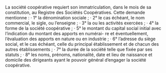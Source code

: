La société coopérative requiert son immatriculation, dans le mois de sa constitution, au Registre des Sociétés Coopératives.
Cette demande mentionne :
· 1° la dénomination sociale ;
· 2° le cas échéant, le nom commercial, le sigle, ou l’enseigne ;
· 3° la ou les activités exercées ;
· 4° la forme de la société coopérative ;
· 5° le montant du capital social initial avec l’indication du montant des apports en numérai-
re et éventuellement, l’évaluation des apports en nature ou en industrie ;
· 6° l’adresse du siège social, et le cas échéant, celle du principal établissement et de chacun
des autres établissements ;
· 7° la durée de la société telle que fixée par ses statuts ;
· 8° les noms, prénoms, nationalité, date et lieu de naissance et domicile des dirigeants
ayant le pouvoir général d’engager la société coopérative.